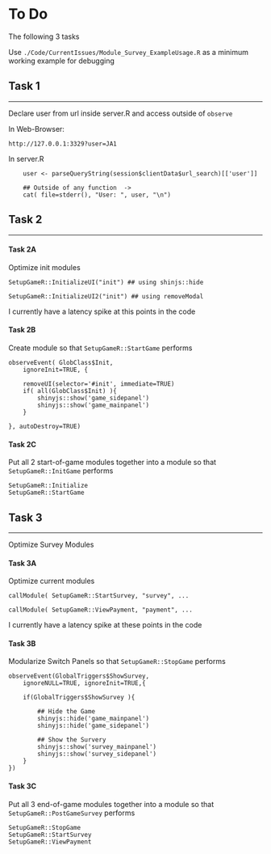 # To Do
The following 3 tasks

Use `./Code/CurrentIssues/Module_Survey_ExampleUsage.R` as a minimum working example for debugging


## Task 1
---

Declare user from url inside server.R and access outside of `observe`


In Web-Browser:

    http://127.0.0.1:3329?user=JA1


In server.R

```{r}
    user <- parseQueryString(session$clientData$url_search)[['user']]

    ## Outside of any function  ->
    cat( file=stderr(), "User: ", user, "\n")
``` 
    
   



    
    
    
## Task 2
---

#### Task 2A
Optimize init modules

    SetupGameR::InitializeUI("init") ## using shinjs::hide

    SetupGameR::InitializeUI2("init") ## using removeModal
    
I currently have a latency spike at this points in the code

#### Task 2B

Create module so that `SetupGameR::StartGame` performs

    observeEvent( GlobClass$Init,
        ignoreInit=TRUE, {
        
        removeUI(selector='#init', immediate=TRUE)
        if( all(GlobClass$Init) ){        
            shinyjs::show('game_sidepanel')
            shinyjs::show('game_mainpanel')
        }
        
    }, autoDestroy=TRUE)



#### Task 2C

Put all 2 start-of-game modules together into a module so that `SetupGameR::InitGame` performs 

    SetupGameR::Initialize
    SetupGameR::StartGame









## Task 3
---

Optimize Survey Modules

#### Task 3A

Optimize current modules

    callModule( SetupGameR::StartSurvey, "survey", ...
    
    callModule( SetupGameR::ViewPayment, "payment", ...


I currently have a latency spike at these points in the code
    
#### Task 3B

Modularize Switch Panels so that `SetupGameR::StopGame` performs

    observeEvent(GlobalTriggers$ShowSurvey,
        ignoreNULL=TRUE, ignoreInit=TRUE,{
     
        if(GlobalTriggers$ShowSurvey ){
            
            ## Hide the Game
            shinyjs::hide('game_mainpanel')
            shinyjs::hide('game_sidepanel')            

            ## Show the Survery
            shinyjs::show('survey_mainpanel')
            shinyjs::show('survey_sidepanel')
        }
    })  


#### Task 3C

Put all 3 end-of-game modules together into a module so that `SetupGameR::PostGameSurvey` performs 

    SetupGameR::StopGame
    SetupGameR::StartSurvey
    SetupGameR::ViewPayment




